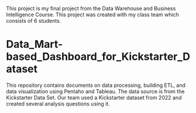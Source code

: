 This project is my final project from the Data Warehouse and Business Intelligence Course. This project was created with my class team which consists of 6 students.


# Data_Mart-based_Dashboard_for_Kickstarter_Dataset
This repository contains documents on data processing, building ETL, and data visualization using Pentaho and Tableau. The data source is from the Kickstarter Data Set. Our team used a Kickstarter dataset from 2022 and created several analysis questions using it.
